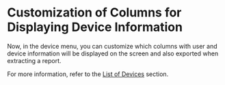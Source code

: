 # Customization of Columns for Displaying Device Information

Now, in the device menu, you can customize which columns with user and device information will be displayed on the screen and also exported when extracting a report.

For more information, refer to the [List of Devices](../../portal/dispositivos/list-of-devices/) section.
